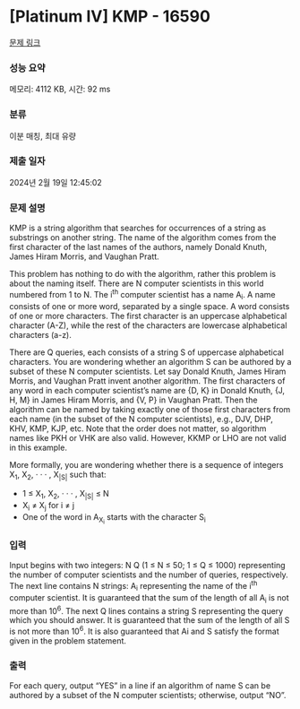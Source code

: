 # [Platinum IV] KMP - 16590 

[문제 링크](https://www.acmicpc.net/problem/16590) 

### 성능 요약

메모리: 4112 KB, 시간: 92 ms

### 분류

이분 매칭, 최대 유량

### 제출 일자

2024년 2월 19일 12:45:02

### 문제 설명

<p>KMP is a string algorithm that searches for occurrences of a string as substrings on another string. The name of the algorithm comes from the first character of the last names of the authors, namely Donald Knuth, James Hiram Morris, and Vaughan Pratt.</p>

<p>This problem has nothing to do with the algorithm, rather this problem is about the naming itself. There are N computer scientists in this world numbered from 1 to N. The i<sup>th</sup> computer scientist has a name A<sub>i</sub>. A name consists of one or more word, separated by a single space. A word consists of one or more characters. The first character is an uppercase alphabetical character (A-Z), while the rest of the characters are lowercase alphabetical characters (a-z).</p>

<p>There are Q queries, each consists of a string S of uppercase alphabetical characters. You are wondering whether an algorithm S can be authored by a subset of these N computer scientists. Let say Donald Knuth, James Hiram Morris, and Vaughan Pratt invent another algorithm. The first characters of any word in each computer scientist’s name are {D, K} in Donald Knuth, {J, H, M} in James Hiram Morris, and {V, P} in Vaughan Pratt. Then the algorithm can be named by taking exactly one of those first characters from each name (in the subset of the N computer scientists), e.g., DJV, DHP, KHV, KMP, KJP, etc. Note that the order does not matter, so algorithm names like PKH or VHK are also valid. However, KKMP or LHO are not valid in this example.</p>

<p>More formally, you are wondering whether there is a sequence of integers X<sub>1</sub>, X<sub>2</sub>, · · · , X<sub>|S|</sub> such that:</p>

<ul>
	<li>1 ≤ X<sub>1</sub>, X<sub>2</sub>, · · · , X<sub>|S|</sub> ≤ N</li>
	<li>X<sub>i</sub> ≠ X<sub>j</sub> for i ≠ j</li>
	<li>One of the word in A<sub>X<sub>i</sub></sub> starts with the character S<sub>i</sub></li>
</ul>

### 입력 

 <p>Input begins with two integers: N Q (1 ≤ N ≤ 50; 1 ≤ Q ≤ 1000) representing the number of computer scientists and the number of queries, respectively. The next line contains N strings: A<sub>i</sub> representing the name of the i<sup>th</sup> computer scientist. It is guaranteed that the sum of the length of all A<sub>i</sub> is not more than 10<sup>6</sup>. The next Q lines contains a string S representing the query which you should answer. It is guaranteed that the sum of the length of all S is not more than 10<sup>6</sup>. It is also guaranteed that Ai and S satisfy the format given in the problem statement.</p>

### 출력 

 <p>For each query, output “YES” in a line if an algorithm of name S can be authored by a subset of the N computer scientists; otherwise, output “NO”.</p>

